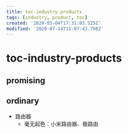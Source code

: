 ```yaml
---
title: toc-industry-products
tags: [industry, product, toc]
created: '2020-03-04T17:31:03.525Z'
modified: '2020-07-14T11:07:43.798Z'
---
```


# toc-industry-products

## promising

## ordinary

- 路由器
  - 毫无起色：小米路由器、极路由
